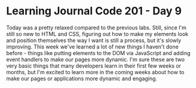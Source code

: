 # Learning Journal Code 201 - Day 9

Today was a pretty relaxed compared to the previous labs. Still, since I'm still so new to HTML and CSS, figuring out how to make my elements look and position themselves the way I want is still a process, but it's slowly improving. This week we've learned a lot of new things I haven't done before - things like putting elements to the DOM via JavaScript and adding event handlers to make our pages more dynamic. I'm sure these are two very basic things that many developers learn in their first few weeks or months, but I'm excited to learn more in the coming weeks about how to make our pages or applications more dynamic and engaging.
